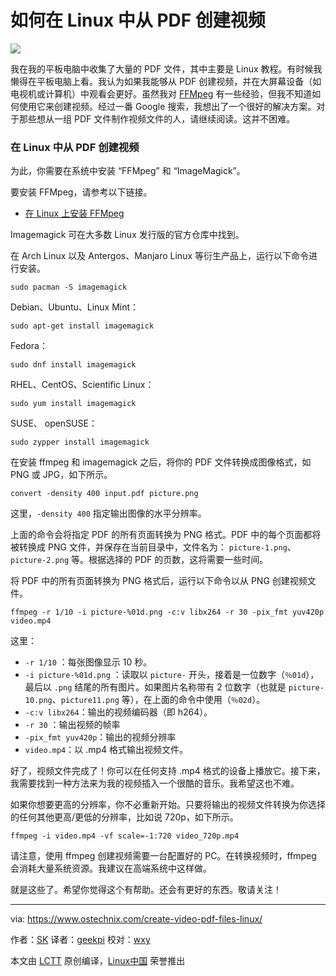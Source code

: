 如何在 Linux 中从 PDF 创建视频
======

![](https://www.ostechnix.com/wp-content/uploads/2017/10/Video-1-720x340.jpg)

我在我的平板电脑中收集了大量的 PDF 文件，其中主要是 Linux 教程。有时候我懒得在平板电脑上看。我认为如果我能够从 PDF 创建视频，并在大屏幕设备（如电视机或计算机）中观看会更好。虽然我对 [FFMpeg][1] 有一些经验，但我不知道如何使用它来创建视频。经过一番 Google 搜索，我想出了一个很好的解决方案。对于那些想从一组 PDF 文件制作视频文件的人，请继续阅读。这并不困难。

### 在 Linux 中从 PDF 创建视频

为此，你需要在系统中安装 “FFMpeg” 和 “ImageMagick”。

要安装 FFMpeg，请参考以下链接。

- [在 Linux 上安装 FFMpeg][2]

Imagemagick 可在大多数 Linux 发行版的官方仓库中找到。

在 Arch Linux 以及 Antergos、Manjaro Linux 等衍生产品上，运行以下命令进行安装。

```
sudo pacman -S imagemagick
```

Debian、Ubuntu、Linux Mint：

```
sudo apt-get install imagemagick
```

Fedora：

```
sudo dnf install imagemagick
```

RHEL、CentOS、Scientific Linux：

```
sudo yum install imagemagick
```

SUSE、 openSUSE：

```
sudo zypper install imagemagick
```

在安装 ffmpeg 和 imagemagick 之后，将你的 PDF 文件转换成图像格式，如 PNG 或 JPG，如下所示。

```
convert -density 400 input.pdf picture.png
```

这里，`-density 400` 指定输出图像的水平分辨率。

上面的命令会将指定 PDF 的所有页面转换为 PNG 格式。PDF 中的每个页面都将被转换成 PNG 文件，并保存在当前目录中，文件名为： `picture-1.png`、 `picture-2.png` 等。根据选择的 PDF 的页数，这将需要一些时间。

将 PDF 中的所有页面转换为 PNG 格式后，运行以下命令以从 PNG 创建视频文件。

```
ffmpeg -r 1/10 -i picture-%01d.png -c:v libx264 -r 30 -pix_fmt yuv420p video.mp4
```

这里：

* `-r 1/10` ：每张图像显示 10 秒。
* `-i picture-%01d.png` ：读取以 `picture-` 开头，接着是一位数字（`％01d`），最后以  `.png` 结尾的所有图片。如果图片名称带有 2 位数字（也就是 `picture-10.png`、`picture11.png` 等），在上面的命令中使用（`％02d`）。
* `-c:v libx264`：输出的视频编码器（即 h264）。
* `-r 30` ：输出视频的帧率
* `-pix_fmt yuv420p`：输出的视频分辨率
* `video.mp4`：以 .mp4 格式输出视频文件。

好了，视频文件完成了！你可以在任何支持 .mp4 格式的设备上播放它。接下来，我需要找到一种方法来为我的视频插入一个很酷的音乐。我希望这也不难。

如果你想要更高的分辨率，你不必重新开始。只要将输出的视频文件转换为你选择的任何其他更高/更低的分辨率，比如说 720p，如下所示。

```
ffmpeg -i video.mp4 -vf scale=-1:720 video_720p.mp4
```

请注意，使用 ffmpeg 创建视频需要一台配置好的 PC。在转换视频时，ffmpeg 会消耗大量系统资源。我建议在高端系统中这样做。

就是这些了。希望你觉得这个有帮助。还会有更好的东西。敬请关注！

--------------------------------------------------------------------------------

via: https://www.ostechnix.com/create-video-pdf-files-linux/

作者：[SK][a]
译者：[geekpi](https://github.com/geekpi)
校对：[wxy](https://github.com/wxy)

本文由 [LCTT](https://github.com/LCTT/TranslateProject) 原创编译，[Linux中国](https://linux.cn/) 荣誉推出

[a]:https://www.ostechnix.com/author/sk/
[1]:https://www.ostechnix.com/20-ffmpeg-commands-beginners/
[2]:https://www.ostechnix.com/install-ffmpeg-linux/